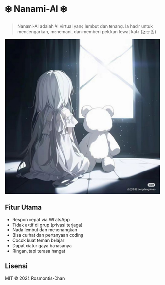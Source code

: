 # ❄️ Nanami-AI ❄️

> Nanami-AI adalah AI virtual yang lembut dan tenang. Ia hadir untuk mendengarkan, menemani, dan memberi pelukan lewat kata (≧ヮ≦)

![Preview Chat](https://github.com/Rosmontis-Chan/Chatbot-WA/blob/main/Imou.png) <!-- Ganti dengan link gambar kamu -->

## Fitur Utama
-  Respon cepat via WhatsApp
- Tidak aktif di grup (privasi terjaga)
- Nada lembut dan menenangkan
- Bisa curhat dan pertanyaan coding
- Cocok buat teman belajar
- Dapat diatur gaya bahasanya
- Ringan, tapi terasa hangat

## Lisensi
MIT © 2024 Rosmontis-Chan
